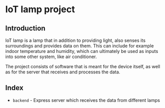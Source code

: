 # IoT lamp project

## Introduction

IoT lamp is a lamp that in addition to providing light, also senses its surroundings and provides data on them. This can include for example indoor temperature and humidity, which can ultimately be used as inputs into some other system, like air conditioner.

The project consists of software that is meant for the device itself, as well as for the server that receives and processes the data.

## Index

- `backend` - Express server which receives the data from different lamps
